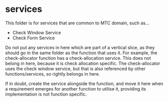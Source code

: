 # services

This folder is for services that are common to MTC domain, such as...

- Check Window Service
- Check Form Service

Do not put any services in here which are part of a vertical slice, as they should go in the same folder as the function that uses it.
For example, the check-allocator function has a check-allocation service.  This does not belong in here, because it is
check allocation specific.  The check-allocator uses the check window service, but that is also referenced by other functions/services, so
rightly belongs in here.

If in doubt, create the service alongside the function, and move it here when a requirement emerges for another function to utilise it,
providing its implementation is not function specific.
